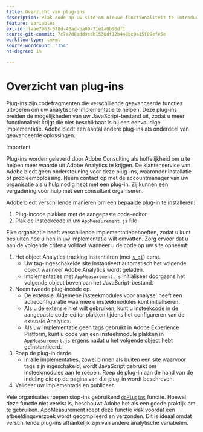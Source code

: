 ```yaml
---
title: Overzicht van plug-ins
description: Plak code op uw site om nieuwe functionaliteit te introduceren.
feature: Variables
exl-id: faae7963-078d-40ad-ba09-71efa0b90df1
source-git-commit: 7c7a7d8add9edb1538df12b440bc0a15f09efe5e
workflow-type: tm+mt
source-wordcount: '354'
ht-degree: 1%

---
```


# Overzicht van plug-ins

Plug-ins zijn codefragmenten die verschillende geavanceerde functies uitvoeren om uw analytische implementatie te helpen. Deze plug-ins breiden de mogelijkheden van uw JavaScript-bestand uit, zodat u meer functionaliteit krijgt die niet beschikbaar is bij een eenvoudige implementatie. Adobe biedt een aantal andere plug-ins als onderdeel van geavanceerde oplossingen.

>[!IMPORTANT]
>
>Plug-ins worden geleverd door Adobe Consulting als hoffelijkheid om u te helpen meer waarde uit Adobe Analytics te krijgen. De klantenservice van Adobe biedt geen ondersteuning voor deze plug-ins, waaronder installatie of probleemoplossing. Neem contact op met de accountmanager van uw organisatie als u hulp nodig hebt met een plug-in. Zij kunnen een vergadering voor hulp met een consultant organiseren.

Adobe biedt verschillende manieren om een bepaalde plug-in te installeren:

<!--1. Use the 'Common Analytics Plugins' extension using the Web SDK or the Adobe Analytics extension-->
1. Plug-incode plakken met de aangepaste code-editor
1. Plak de insteekcode in uw `AppMeasurement.js` file

Elke organisatie heeft verschillende implementatiebehoeften, zodat u kunt besluiten hoe u hen in uw implementatie wilt omvatten. Zorg ervoor dat u aan de volgende criteria voldoet wanneer u de code op uw site opneemt:

1. Het object Analytics tracking instantiëren (met [`s_gi`](../functions/s-gi.md)) eerst.
   * Uw tag-ingeschakelde site instantieert automatisch het volgende object wanneer Adobe Analytics wordt geladen.
   * Implementaties met `AppMeasurement.js` initialiseer doorgaans het volgende object boven aan het JavaScript-bestand.
2. Neem tweede plug-incode op.
   * De extensie &#39;Algemene insteekmodules voor analyse&#39; heeft een actieconfiguratie waarmee u insteekmodules kunt initialiseren.
   * Als u de extensie niet wilt gebruiken, kunt u insteekcode in de aangepaste code-editor plakken tijdens het configureren van de extensie Analytics.
   * Als uw implementatie geen tags gebruikt in Adobe Experience Platform, kunt u code van een insteekmodule plakken in `AppMeasurement.js` ergens nadat u het volgende object hebt geïnstantieerd.
3. Roep de plug-in derde.
   * In alle implementaties, zowel binnen als buiten een site waarvoor tags zijn ingeschakeld, wordt JavaScript gebruikt om insteekmodules aan te roepen. Roep de plug-in aan de hand van de indeling die op de pagina van die plug-in wordt beschreven.
4. Valideer uw implementatie en publiceer.

Vele organisaties roepen stop-ins gebruikend [`doPlugins`](../functions/doplugins.md) functie. Hoewel deze functie niet vereist is, beschouwt Adobe het als een goede praktijk om te gebruiken. AppMeasurement roept deze functie vlak voordat een afbeeldingsverzoek wordt gecompileerd en verzonden. Dit is ideaal omdat verschillende plug-ins afhankelijk zijn van andere analytische variabelen.
